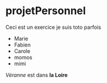# projetPersonnel
Ceci est un exercice
je suis toto parfois
- Marie
- Fabien
- Carole
- momos
- mimi



*Véranne* est dans **la Loire**
